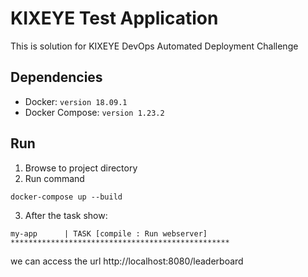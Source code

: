 # KIXEYE Test Application

This is solution for KIXEYE DevOps Automated Deployment Challenge

## Dependencies

* Docker: `version 18.09.1`
* Docker Compose: `version 1.23.2`

## Run

1. Browse to project directory 
2. Run command
 
`docker-compose up --build`

3. After the task show:

`my-app      | TASK [compile : Run webserver] *************************************************`

we can access the url http://localhost:8080/leaderboard
